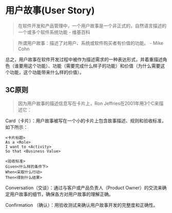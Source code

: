 # 用户故事(User Story)

> 在软件开发和产品管理中，一个用户故事是一个非正式的，自然语言描述的一个或多个软件系统功能 - 维基百科

> 所谓用户故事：描述了对用户、系统或软件购买者有价值的功能。 - Mike Cohn

总之，用户故事在软件开发过程中被作为描述需求的一种表达形式，并着重描述角色（谁要用这个功能）、功能（需要完成什么样子的功能）和价值（为什么需要这个功能，这个功能带来什么样的价值）。

## 3C原则

> 因为用户故事的描述信息写在卡片上，Ron Jeffries在2001年用3个C来描述它：

Card（卡⽚）：用户故事被写在一个小的卡片上包含故事描述、规则和验收标准，如下所示：

```
<卡片标题>
As a <Role>
I want to <Activity>
So that <Business Value>
```

```
<验收标准>
Given<什么样的条件下>
When<采取什么行动>
Then<得到什么结果>
```

Conversation（交谈）：通过与客户或产品负责人（Product Owner）的交流来确定用户故事的细节，确保各方对用户故事的理解正确。

Confirmation （确认）：用验收测试来确认用户故事开发的完整度和正确性。
